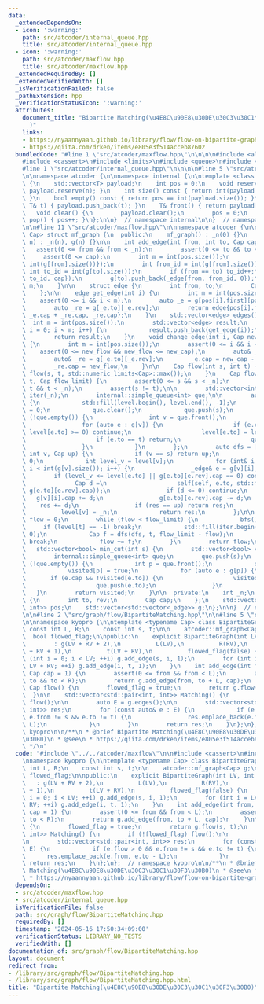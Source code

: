 ```yaml
---
data:
  _extendedDependsOn:
  - icon: ':warning:'
    path: src/atcoder/internal_queue.hpp
    title: src/atcoder/internal_queue.hpp
  - icon: ':warning:'
    path: src/atcoder/maxflow.hpp
    title: src/atcoder/maxflow.hpp
  _extendedRequiredBy: []
  _extendedVerifiedWith: []
  _isVerificationFailed: false
  _pathExtension: hpp
  _verificationStatusIcon: ':warning:'
  attributes:
    document_title: "Bipartite Matching(\u4E8C\u90E8\u30DE\u30C3\u30C1\u30F3\u30B0\
      )"
    links:
    - https://nyaannyaan.github.io/library/flow/flow-on-bipartite-graph.hpp
    - https://qiita.com/drken/items/e805e3f514acceb87602
  bundledCode: "#line 1 \"src/atcoder/maxflow.hpp\"\n\n\n\n#include <algorithm>\n\
    #include <cassert>\n#include <limits>\n#include <queue>\n#include <vector>\n\n\
    #line 1 \"src/atcoder/internal_queue.hpp\"\n\n\n\n#line 5 \"src/atcoder/internal_queue.hpp\"\
    \n\nnamespace atcoder {\n\nnamespace internal {\n\ntemplate <class T> struct simple_queue\
    \ {\n    std::vector<T> payload;\n    int pos = 0;\n    void reserve(int n) {\
    \ payload.reserve(n); }\n    int size() const { return int(payload.size()) - pos;\
    \ }\n    bool empty() const { return pos == int(payload.size()); }\n    void push(const\
    \ T& t) { payload.push_back(t); }\n    T& front() { return payload[pos]; }\n \
    \   void clear() {\n        payload.clear();\n        pos = 0;\n    }\n    void\
    \ pop() { pos++; }\n};\n\n}  // namespace internal\n\n}  // namespace atcoder\n\
    \n\n#line 11 \"src/atcoder/maxflow.hpp\"\n\nnamespace atcoder {\n\ntemplate <class\
    \ Cap> struct mf_graph {\n  public:\n    mf_graph() : _n(0) {}\n    explicit mf_graph(int\
    \ n) : _n(n), g(n) {}\n\n    int add_edge(int from, int to, Cap cap) {\n     \
    \   assert(0 <= from && from < _n);\n        assert(0 <= to && to < _n);\n   \
    \     assert(0 <= cap);\n        int m = int(pos.size());\n        pos.push_back({from,\
    \ int(g[from].size())});\n        int from_id = int(g[from].size());\n       \
    \ int to_id = int(g[to].size());\n        if (from == to) to_id++;\n        g[from].push_back(_edge{to,\
    \ to_id, cap});\n        g[to].push_back(_edge{from, from_id, 0});\n        return\
    \ m;\n    }\n\n    struct edge {\n        int from, to;\n        Cap cap, flow;\n\
    \    };\n\n    edge get_edge(int i) {\n        int m = int(pos.size());\n    \
    \    assert(0 <= i && i < m);\n        auto _e = g[pos[i].first][pos[i].second];\n\
    \        auto _re = g[_e.to][_e.rev];\n        return edge{pos[i].first, _e.to,\
    \ _e.cap + _re.cap, _re.cap};\n    }\n    std::vector<edge> edges() {\n      \
    \  int m = int(pos.size());\n        std::vector<edge> result;\n        for (int\
    \ i = 0; i < m; i++) {\n            result.push_back(get_edge(i));\n        }\n\
    \        return result;\n    }\n    void change_edge(int i, Cap new_cap, Cap new_flow)\
    \ {\n        int m = int(pos.size());\n        assert(0 <= i && i < m);\n    \
    \    assert(0 <= new_flow && new_flow <= new_cap);\n        auto& _e = g[pos[i].first][pos[i].second];\n\
    \        auto& _re = g[_e.to][_e.rev];\n        _e.cap = new_cap - new_flow;\n\
    \        _re.cap = new_flow;\n    }\n\n    Cap flow(int s, int t) {\n        return\
    \ flow(s, t, std::numeric_limits<Cap>::max());\n    }\n    Cap flow(int s, int\
    \ t, Cap flow_limit) {\n        assert(0 <= s && s < _n);\n        assert(0 <=\
    \ t && t < _n);\n        assert(s != t);\n\n        std::vector<int> level(_n),\
    \ iter(_n);\n        internal::simple_queue<int> que;\n\n        auto bfs = [&]()\
    \ {\n            std::fill(level.begin(), level.end(), -1);\n            level[s]\
    \ = 0;\n            que.clear();\n            que.push(s);\n            while\
    \ (!que.empty()) {\n                int v = que.front();\n                que.pop();\n\
    \                for (auto e : g[v]) {\n                    if (e.cap == 0 ||\
    \ level[e.to] >= 0) continue;\n                    level[e.to] = level[v] + 1;\n\
    \                    if (e.to == t) return;\n                    que.push(e.to);\n\
    \                }\n            }\n        };\n        auto dfs = [&](auto self,\
    \ int v, Cap up) {\n            if (v == s) return up;\n            Cap res =\
    \ 0;\n            int level_v = level[v];\n            for (int& i = iter[v];\
    \ i < int(g[v].size()); i++) {\n                _edge& e = g[v][i];\n        \
    \        if (level_v <= level[e.to] || g[e.to][e.rev].cap == 0) continue;\n  \
    \              Cap d =\n                    self(self, e.to, std::min(up - res,\
    \ g[e.to][e.rev].cap));\n                if (d <= 0) continue;\n             \
    \   g[v][i].cap += d;\n                g[e.to][e.rev].cap -= d;\n            \
    \    res += d;\n                if (res == up) return res;\n            }\n  \
    \          level[v] = _n;\n            return res;\n        };\n\n        Cap\
    \ flow = 0;\n        while (flow < flow_limit) {\n            bfs();\n       \
    \     if (level[t] == -1) break;\n            std::fill(iter.begin(), iter.end(),\
    \ 0);\n            Cap f = dfs(dfs, t, flow_limit - flow);\n            if (!f)\
    \ break;\n            flow += f;\n        }\n        return flow;\n    }\n\n \
    \   std::vector<bool> min_cut(int s) {\n        std::vector<bool> visited(_n);\n\
    \        internal::simple_queue<int> que;\n        que.push(s);\n        while\
    \ (!que.empty()) {\n            int p = que.front();\n            que.pop();\n\
    \            visited[p] = true;\n            for (auto e : g[p]) {\n         \
    \       if (e.cap && !visited[e.to]) {\n                    visited[e.to] = true;\n\
    \                    que.push(e.to);\n                }\n            }\n     \
    \   }\n        return visited;\n    }\n\n  private:\n    int _n;\n    struct _edge\
    \ {\n        int to, rev;\n        Cap cap;\n    };\n    std::vector<std::pair<int,\
    \ int>> pos;\n    std::vector<std::vector<_edge>> g;\n};\n\n}  // namespace atcoder\n\
    \n\n#line 2 \"src/graph/flow/BipartiteMatching.hpp\"\n\n#line 5 \"src/graph/flow/BipartiteMatching.hpp\"\
    \n\nnamespace kyopro {\n\ntemplate <typename Cap> class BipartiteGraph {\n   \
    \ const int L, R;\n    const int s, t;\n\n    atcoder::mf_graph<Cap> g;\n\n  \
    \  bool flowed_flag;\n\npublic:\n    explicit BipartiteGraph(int LV, int RV)\n\
    \        : g(LV + RV + 2),\n          L(LV),\n          R(RV),\n          s(LV\
    \ + RV + 1),\n          t(LV + RV),\n          flowed_flag(false) {\n        for\
    \ (int i = 0; i < LV; ++i) g.add_edge(s, i, 1);\n        for (int i = LV; i <\
    \ LV + RV; ++i) g.add_edge(i, t, 1);\n    }\n    int add_edge(int from, int to,\
    \ Cap cap = 1) {\n        assert(0 <= from && from < L);\n        assert(0 <=\
    \ to && to < R);\n        return g.add_edge(from, to + L, cap);\n    }\n\n   \
    \ Cap flow() {\n        flowed_flag = true;\n        return g.flow(s, t);\n  \
    \  }\n\n    std::vector<std::pair<int, int>> Matching() {\n        if (!flowed_flag)\
    \ flow();\n\n        auto E = g.edges();\n\n        std::vector<std::pair<int,\
    \ int>> res;\n        for (const auto& e : E) {\n            if (e.flow > 0 &&\
    \ e.from != s && e.to != t) {\n                res.emplace_back(e.from, e.to -\
    \ L);\n            }\n        }\n        return res;\n    }\n};\n};  // namespace\
    \ kyopro\n\n/**\n * @brief Bipartite Matching(\u4E8C\u90E8\u30DE\u30C3\u30C1\u30F3\
    \u30B0)\n * @see\n * https://qiita.com/drken/items/e805e3f514acceb87602\n * https://nyaannyaan.github.io/library/flow/flow-on-bipartite-graph.hpp\n\
    \ */\n"
  code: "#include \"../../atcoder/maxflow\"\n\n#include <cassert>\n#include <vector>\n\
    \nnamespace kyopro {\n\ntemplate <typename Cap> class BipartiteGraph {\n    const\
    \ int L, R;\n    const int s, t;\n\n    atcoder::mf_graph<Cap> g;\n\n    bool\
    \ flowed_flag;\n\npublic:\n    explicit BipartiteGraph(int LV, int RV)\n     \
    \   : g(LV + RV + 2),\n          L(LV),\n          R(RV),\n          s(LV + RV\
    \ + 1),\n          t(LV + RV),\n          flowed_flag(false) {\n        for (int\
    \ i = 0; i < LV; ++i) g.add_edge(s, i, 1);\n        for (int i = LV; i < LV +\
    \ RV; ++i) g.add_edge(i, t, 1);\n    }\n    int add_edge(int from, int to, Cap\
    \ cap = 1) {\n        assert(0 <= from && from < L);\n        assert(0 <= to &&\
    \ to < R);\n        return g.add_edge(from, to + L, cap);\n    }\n\n    Cap flow()\
    \ {\n        flowed_flag = true;\n        return g.flow(s, t);\n    }\n\n    std::vector<std::pair<int,\
    \ int>> Matching() {\n        if (!flowed_flag) flow();\n\n        auto E = g.edges();\n\
    \n        std::vector<std::pair<int, int>> res;\n        for (const auto& e :\
    \ E) {\n            if (e.flow > 0 && e.from != s && e.to != t) {\n          \
    \      res.emplace_back(e.from, e.to - L);\n            }\n        }\n       \
    \ return res;\n    }\n};\n};  // namespace kyopro\n\n/**\n * @brief Bipartite\
    \ Matching(\u4E8C\u90E8\u30DE\u30C3\u30C1\u30F3\u30B0)\n * @see\n * https://qiita.com/drken/items/e805e3f514acceb87602\n\
    \ * https://nyaannyaan.github.io/library/flow/flow-on-bipartite-graph.hpp\n */"
  dependsOn:
  - src/atcoder/maxflow.hpp
  - src/atcoder/internal_queue.hpp
  isVerificationFile: false
  path: src/graph/flow/BipartiteMatching.hpp
  requiredBy: []
  timestamp: '2024-05-16 17:50:34+09:00'
  verificationStatus: LIBRARY_NO_TESTS
  verifiedWith: []
documentation_of: src/graph/flow/BipartiteMatching.hpp
layout: document
redirect_from:
- /library/src/graph/flow/BipartiteMatching.hpp
- /library/src/graph/flow/BipartiteMatching.hpp.html
title: "Bipartite Matching(\u4E8C\u90E8\u30DE\u30C3\u30C1\u30F3\u30B0)"
---
```

